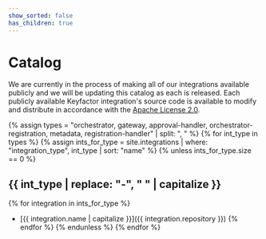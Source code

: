 ```yaml
---
show_sorted: false
has_children: true
---
```


# Catalog

We are currently in the process of making all of our integrations available publicly and we will be updating this catalog as each is released.  Each publicly available Keyfactor integration's source code is available to modify and distribute in accordance with the [Apache License 2.0](https://www.apache.org/licenses/LICENSE-2.0).

{% assign types = "orchestrator, gateway, approval-handler, orchestrator-registration, metadata, registration-handler" | split: ", " %}
{% for int_type in types %}
{% assign ints_for_type = site.integrations | where: "integration_type", int_type | sort: "name" %}
{% unless ints_for_type.size == 0 %}

## {{ int_type | replace: "-", " " | capitalize }}

{% for integration in ints_for_type %}  
 - [{{ integration.name | capitalize }}]({{ integration.repository }})
 {% endfor %}
{% endunless %}
{% endfor %}
